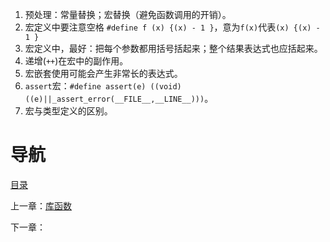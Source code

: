 1. 预处理：常量替换；宏替换（避免函数调用的开销）。
2. 宏定义中要注意空格 `#define f (x) {(x) - 1 }`，意为`f(x)`代表`(x) {(x) - 1 }`
3. 宏定义中，最好：把每个参数都用括号括起来；整个结果表达式也应括起来。
4. 递增(`++`)在宏中的副作用。
5. 宏嵌套使用可能会产生非常长的表达式。
6. `assert`宏：`#define assert(e) ((void)((e)||_assert_error(__FILE__,__LINE__)))`。
7. 宏与类型定义的区别。

# 导航

[目录](README.md)

上一章：[库函数](库函数.md)

下一章：